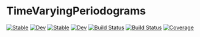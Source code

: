 # TimeVaryingPeriodograms

[![Stable](https://img.shields.io/badge/docs-stable-blue.svg)](https://OskarGU.github.io/TimeVaryingPeriodograms.jl/stable/)
[![Dev](https://img.shields.io/badge/docs-dev-blue.svg)](https://OskarGU.github.io/TimeVaryingPeriodograms.jl/dev/)
[![Stable](https://img.shields.io/badge/docs-stable-blue.svg)](https://OskarGU.github.io/TimeVaryingPeriodograms.jl/stable/)
[![Dev](https://img.shields.io/badge/docs-dev-blue.svg)](https://OskarGU.github.io/TimeVaryingPeriodograms.jl/dev/)
[![Build Status](https://github.com/OskarGU/TimeVaryingPeriodograms.jl/actions/workflows/CI.yml/badge.svg?branch=master)](https://github.com/OskarGU/TimeVaryingPeriodograms.jl/actions/workflows/CI.yml?query=branch%3Amaster)
[![Build Status](https://app.travis-ci.com/OskarGU/TimeVaryingPeriodograms.jl.svg?branch=master)](https://app.travis-ci.com/OskarGU/TimeVaryingPeriodograms.jl)
[![Coverage](https://codecov.io/gh/OskarGU/TimeVaryingPeriodograms.jl/branch/master/graph/badge.svg)](https://codecov.io/gh/OskarGU/TimeVaryingPeriodograms.jl)
